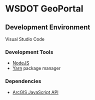 ﻿WSDOT GeoPortal
===============

Development Environment
-----------------------

Visual Studio Code

### Development Tools ###

* [NodeJS](https://nodejs.org/)
* [Yarn] package manager

### Dependencies ###

* [ArcGIS JavaScript API]

[ArcGIS JavaScript API]:https://developers.arcgis.com/javascript/
[nodejs]:https://nodejs.org/
[yarn]:https://yarnpkg.com/
